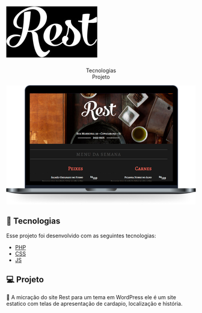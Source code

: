 <h1 align:"center">
    <img alt="Rest" src="/rest/github/restD.jpg"/>
</h1>


<p align="center">
  Tecnologias<br>
  Projeto
<br>
<p align="center">
  <img alt="Rest" src="/rest/github/rest-pc.png"/>
</p>

## 🚀 Tecnologias

Esse projeto foi desenvolvido com as seguintes tecnologias:

- [PHP](https://www.php.net/)
- [CSS](https://tableless.github.io/iniciantes/manual/css/)
- [JS](https://www.w3schools.com/js/)

## 💻 Projeto

🍜 A micração do site Rest para um tema em WordPress ele é um site estatico com telas de apresentação de cardapio, localização e história. 


